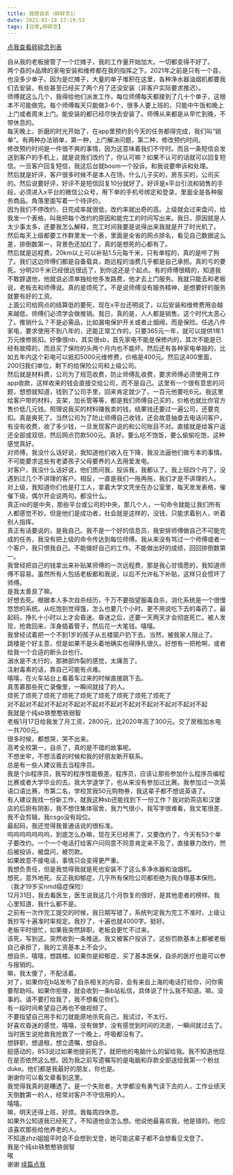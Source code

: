 ```yaml
---
title: 我想自杀（碎碎念1）     
date: 2021-01-18 17:19:53
tags: [日常,碎碎念]
---
```


[点我查看碎碎念列表](/?po=ssn0)

自从我的老板接管了一个烂摊子，我的工作量开始加大。一切都变得不好了。     
两个县的x品牌的家电安装和维修都在我的指挥之下。2021年之前是只有一个县，也没多少单子。因为是烂摊子，大量的单子堆积在这里，各种净水器油烟机都要我们去安装，有些甚至已经买了两个月了还没安装（非客户实际要求推迟）。     
师傅就这么几个，我得给他们派发工作，每位师傅每天都接到了几十个单子，这根本不可能做完。每个师傅每天只能做3-6个，很多人要上班的，只能中午饭和晚上上门或者周末上门。能安装的都已经尽快去安装了。师傅从来都是从早忙到晚，不带休息的。     
每天晚上，折磨的时光开始了，在app里预约到今天的任务都得完成，我们叫“销单”。有两种办法销单，第一种，上门解决问题，第二种，修改预约时间。     
修改预约时间是一件很不爽的事情，因为这意味着我们不守时。而且一条短信会发送到客户的手机上，就是说我们改约了，你认可嘛？如果不认可的话就可以回复短信。一旦客户回复短信，我这后台就boom一个投诉。和我说要申诉和处理。     
然后就是好评，客户很多时候不是本人在场，什么儿子买的，房东买的，公司买的。然后说要好评，好评不是短信回复10分就好了。好评是x平台引流和销售的手段，必须进入x平台的微信公众号，用下单的手机号绑定和登录，里面全是各种服务商品。角落里面写着一个待评价。     
因为我们不停改约，日完成率就很低，改约率就出奇的高。上级就会过来盘问，给我发一个表格，叫我把每个改约的原因和能完工的时间写出来。我日，原因就是人太少事太多，还要我怎么解释，完工时间我要是说得出来我就是开了时光机了。     
然后每天上级都要工作群里发一个表，里面是全省的网点排名，看见自己数据这么差，排倒数第一，背景色还加红了，真的是想死的心都有了。     
然后就是远程费。20km以上可以补贴1.5元每千米，只有单程的，真的是哔了狗了。我们这边师傅们都是自备载具，跑远程的油费几乎都是自己承担。真的亏的要死。分明20千米已经很远很远了，到你这还是个起点。有的师傅很精的，知道我不敢辞退他，他就说必须单独给他多发路费，他才去上门服务。我就只能去和老板说，老板去和师傅说。真的是烦死了。不是说师傅没有服务精神，是想要好的服务就要有好的工资。     
上面公司给网点的结算低的要死，现在x平台还明说了，以后安装和维修费用会越来越低，师傅们必须学会做推销。我日，真的是，人人都是销售。这个时代太恶心了。推销什么？不是必需品，比如漏电保护开关或者止烟阀，而是保险。任选八件家电，要求使用不到八年的，还能正常工作的，只要365元一年，就可以提供1年1万元维修抵扣。好像很nb，其实很sb，首先家电不能是保修内的，其次不能是已经有故障的，而且买了保险的头两个月内也不能坏。然后还有各种家电单独的，比如五年内这个彩电可以抵扣5000元维修费，价格是400元。然后这400里面，200归我们单位，剩下的给保险公司和上级公司。     
然后就是材料费，公司为了规范收费，防止师傅乱收费，要求师傅必须使用工作app收款，这样收来的钱会直接交给公司，而不是自己。这里有一个很有意思的问题，想想就知道，钱到了公司手里，回来肯定就少了。一百元他要吃6元。我这里给客户带的材料，支架，加长管等等，都是我们师傅自己买的，价格也就比你官方售价低几元钱。照理说我买的材料赚我卖的钱，结果钱还要过一遍公司，还要克扣。真是爽死了。当然公司为了防止师傅自己收钱，还会故意抽查去电话问客户，有没有收费，收了多少钱，一旦发现客户说的和公司账目不对。直接就是给客户返还全部或双倍，然后网点罚款500元。真好。要么吃不饱饭，要么偷偷吃饱，这种感觉真好。     
对师傅，我没什么话好说，我知道他们收入在下降，我没法逼他们做亏本的事情。不可能要求这些有老婆孩子父母要养的人去用爱发电。     
对客户，我没什么话好说，他们质问我，投诉我，我都认了。我上班四个月了，没遇到过几个不讲理的客户。相反，一直是我们一拖再拖，我们才是不讲理的人。     
对上级，我知道你们也是打工人，拿着大学文凭坐在办公室里，每天发发表格，催催下级，偶尔开会说两句。都没什么。     
真正nb的是中央，那些平台或公司的中央，那几个人，一句命令就能让我们所有人都感觉不妙。但是他们是成功者，社会就是这样的，没钱，只能求着别人，听着别人指挥。     
真正有话要说的，是我自己。我不是一个好的信息员，我安排师傅做自己不可能完成的任务，我没有把上级的命令传达到每位师傅。我从来没有骂过一个师傅或者一个客户，我只恨我自己。不能做好自己的工作。不能做出好的成绩，回回排倒数第一。     
我曾经把自己的钱拿出来补贴某师傅的一次远程费，那是我心甘情愿的，我知道师傅不容易。虽然所有人包括老板都和我说，以后不允许私下补贴，这样只会惯坏了师傅。     
是我太善良了嘛。     
好想去死。根据本人多次自杀经历，千万不要指望服毒自杀，消化系统是一个很慢悠悠的系统。从吃饱到觉得饿，怎么也要几个小时。更不用说吃下去的毒药了。最起码，挣扎十小时以上才会昏迷。昏迷之后，还要一天两天才会彻底死亡。被人发现，抢救回来，浑身插着管子，然后花一大笔钱。嘻嘻。     
我曾经试着把一个不到1岁的孩子从五楼窗户扔下去。当然，被我家人阻止了。     
跳楼是个好主意，但是如果不是头着地确实也得挣扎很久。好想有一把枪啊，或者给我一个合适的断头台也行。     
溺水是不太行的，那肺部炸裂的感觉，太痛苦了。     
注射毒素的话，靠自己可能有点难。     
嘻嘻，在火车站台上看着车过来的时候直接跳下去。     
真羡慕那些死亡录像里，一瞬间就挂了的人。     
烦死了烦死了烦死了烦死了烦死了烦死了烦死了烦死了烦死了     
对不起对不起对不起对不起对不起对不起对不起对不起对不起对不起对不起     
我就是个纯sb铁憨憨铁弱智     
老板1月17日给我发了月工资，2800元，比2020年高了300元。交了房租加水电一共700元。     
很多时候，都想哭，哭不出来。     
高考全校第一，自杀了，真的是不错的故事呢。     
不想坐牢，不想活着的时候和我的好朋友断开联系。     
总是有一些人建议我去当程序员。     
我是个jb程序员，我写的程序性能极差。程序员，应该让那些参加什么程序员编程比赛或者大学毕业的去。我大学退学了，也从来没有参加过比赛。我参加过一次英语口语比赛，市第二名，学校赏我50元购物券，我这辈子都不想说英语了。     
有人建议我找一份新工作，就我这种sb还能找到下一份工作？我对奶茶店和汉堡店的后厨有阴影，我不想住集体宿舍，我力气很小，我写字很难看，我文笔很差，我不会剪辑，我csgo没有段位。     
最起码，我还觉得我普通话说的很标准。     
呜呜呜呜呜呜呜，到底怎么办嘛，现在天已经黑了，又要改约了，今天有53个单子要改约。一个一个电话打给客户问同意不同意肯定来不及了，直接暴力改约，然后被投诉，被盘问，被罚款。     
如果故意不接电话，事情只会变得更严重。     
我想负责任，但是我觉得我就是死也安装不了这么多净水器和油烟机。     
想死，意外地死。反正我抑郁症，几乎所有保险公司都拒绝为我办理基本保险。（我才19岁买nmd癌症保险）     
12月31日，我去看医生，医生说我这几个月恢复的很好，是其他患者的榜样。我心里知道，我什么都不是。     
之前有一次作完工提交的时候，我日期写错了，系统判定我为完工不准时，上级让我抄写十遍准时率规定。我抄了，十遍也就4000字。挺好。     
老板平时很忙，如果我突然辞职，老板会更忙不过来。     
该死，写到这。突然收到一条推送。我又被客户投诉了。这些罚款基本上都被老板自己承担了，我的工资基本上不会少。     
想自杀，嘻嘻，想跳楼。如果你是抑郁症，买了基本医保，自杀的医疗也是可以参与报销的。     
嘛，我太傻了，不配活着。     
对了，如果你在b站发布了自杀相关的内容，会有来自上海的电话打给你，问你需要帮助吗。如果你拒接，就会收到一条b站私信，具体说了什么我不知道。嘛。没事的。请不要打给我了，我不想看见你们。     
有一段时间希望自己再也不做视频了。     
不要指望自己用手和刀就能原地杀死自己，我试过，不太行。     
好喜欢昏迷的感觉，嘻嘻，没有做梦，没有感觉到时间的流逝，一瞬间就过去了。当时医生说抢救我抢救了一个晚上，呼吸都没有了。     
想辞职，想退租，想立遗嘱，想自杀。     
挺感动的，853说过如果他提前死了，就把他的电脑什么的留给我。我不知道他现在是否依然这么想。因为我之前写遗嘱写的是电脑和存款全部送给我第一个粉丝duke。他们都是我最好的朋友，你也是。     
谢谢你可以看文章看到这里。     
我觉得我真的是糟透了。是一个失败者，大学都没有勇气读下去的人，工作业绩天天倒数第一的人，经常对客户不守信用的人。     
嘻嘻。     
嘛，明天还得上班，好烦。我每周四休息。     
如果外公知道我已经死了，不知道他会怎么想。他说他最喜欢我，他是错的。他应该喜欢那些给他养老的人。     
不知道zhzi姐姐平时会不会想到戈登，她可能这辈子都不会想看见戈登了。     
我是个纯sb铁憨憨铁弱智     
唉     
谢谢 
[续篇点我](/ssn2/)


